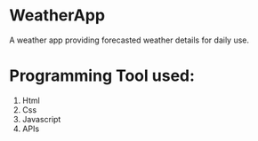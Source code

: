 # WeatherApp
A weather app providing forecasted weather details for daily use.

# Programming Tool used:
1. Html
2. Css
3. Javascript
4. APIs
